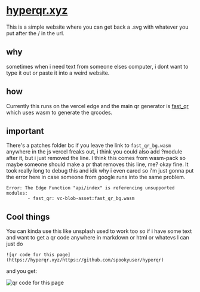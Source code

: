 # [hyperqr.xyz](https://hyperqr.xyz)

This is a simple website where you can get back a .svg with whatever you put after the / in the url. 

## why
sometimes when i need text from someone elses computer, i dont want to type it out or paste it into a weird website.

## how
Currently this runs on the vercel edge and the main qr generator is [fast_qr](https://github.com/erwanvivien/fast_qr) which uses wasm to generate the qrcodes.

## important
There's a patches folder bc if you leave the link to `fast_qr_bg.wasm` anywhere in the js vercel freaks out, i think you could also add ?module after it, but i just removed the line. I think this comes from wasm-pack so maybe someone should make a pr that removes this line, me? okay fine. It took really long to debug this and idk why i even cared so i'm just gonna put the error here in case someone from google runs into the same problem.

```
Error: The Edge Function "api/index" is referencing unsupported modules:
        - fast_qr: vc-blob-asset:fast_qr_bg.wasm
```

## Cool things
You can kinda use this like unsplash used to work too so if i have some text and want to get a qr code anywhere in markdown or html or whatevs I can just do

`![qr code for this page](https://hyperqr.xyz/https://github.com/spookyuser/hyperqr)`

and you get:

![qr code for this page](https://hyperqr.xyz/https://github.com/spookyuser/hyperqr)


